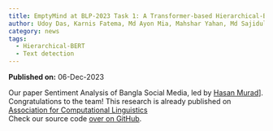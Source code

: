 ```yaml
---
title: EmptyMind at BLP-2023 Task 1: A Transformer-based Hierarchical-BERT Model for Bangla Violence-Inciting Text Detection
author: Udoy Das, Karnis Fatema, Md Ayon Mia, Mahshar Yahan, Md Sajidul Mowla, Md Fayez Ullah, Arpita Sarker, Hasan Murad
category: news
tags:
  - Hierarchical-BERT
  - Text detection
---
```


<!-- Uncomment below code if paper is published! -->
**Published on:** 06-Dec-2023
<br>

Our paper Sentiment Analysis of Bangla Social Media, led by [Hasan Murad](https://www.cuet.ac.bd/members/648)]. Congratulations to the team! This research is already published on [Association for Computational Linguistics](https://www.aclweb.org/portal/)
<br>
Check our source code [over on GitHub](https://github.com/ML-EmptyMind/blp-task1).
